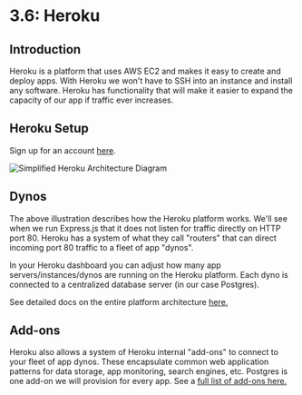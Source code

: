# 3.6: Heroku

## Introduction

Heroku is a platform that uses AWS EC2 and makes it easy to create and deploy apps. With Heroku we won't have to SSH into an instance and install any software. Heroku has functionality that will make it easier to expand the capacity of our app if traffic ever increases.

## Heroku Setup

Sign up for an account [here](https://www.heroku.com/).

![Simplified Heroku Architecture Diagram](../../.gitbook/assets/heroku-arch-simple.png)

## Dynos

The above illustration describes how the Heroku platform works. We'll see when we run Express.js that it does not listen for traffic directly on HTTP port 80. Heroku has a system of what they call "routers" that can direct incoming port 80 traffic to a fleet of app "dynos".

In your Heroku dashboard you can adjust how many app servers/instances/dynos are running on the Heroku platform. Each dyno is connected to a centralized database server \(in our case Postgres\).

See detailed docs on the entire platform architecture [here.](https://devcenter.heroku.com/categories/heroku-architecture)

## Add-ons

Heroku also allows a system of Heroku internal "add-ons" to connect to your fleet of app dynos. These encapsulate common web application patterns for data storage, app monitoring, search engines, etc. Postgres is one add-on we will provision for every app. See a [full list of add-ons here.](https://elements.heroku.com/addons)

